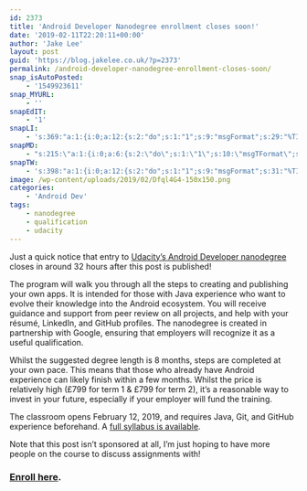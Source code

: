 ```yaml
---
id: 2373
title: 'Android Developer Nanodegree enrollment closes soon!'
date: '2019-02-11T22:20:11+00:00'
author: 'Jake Lee'
layout: post
guid: 'https://blog.jakelee.co.uk/?p=2373'
permalink: /android-developer-nanodegree-enrollment-closes-soon/
snap_isAutoPosted:
    - '1549923611'
snap_MYURL:
    - ''
snapEdIT:
    - '1'
snapLI:
    - 's:369:"a:1:{i:0;a:12:{s:2:"do";s:1:"1";s:9:"msgFormat";s:29:"%TITLE% %HCATS% %HTAGS% %URL%";s:8:"postType";s:1:"A";s:9:"isAutoImg";s:1:"A";s:8:"imgToUse";s:0:"";s:9:"isAutoURL";s:1:"A";s:8:"urlToUse";s:0:"";s:4:"doLI";i:0;s:8:"isPosted";s:1:"1";s:4:"pgID";s:0:"";s:7:"postURL";s:50:"www.linkedin.com/updates?topic=6500850890172440576";s:5:"pDate";s:19:"2019-02-11 22:20:32";}}";'
snapMD:
    - "s:215:\"a:1:{i:0;a:6:{s:2:\"do\";s:1:\"1\";s:10:\"msgTFormat\";s:7:\"%TITLE%\";s:9:\"msgFormat\";s:65:\"%EXCERPT%\r\n<br><br>\r\nFull post by %AUTHORNAME% available at %URL%\";s:9:\"isAutoURL\";s:1:\"A\";s:8:\"urlToUse\";s:0:\"\";s:4:\"doMD\";i:0;}}\";"
snapTW:
    - 's:398:"a:1:{i:0;a:12:{s:2:"do";s:1:"1";s:9:"msgFormat";s:31:"%TITLE% (%HCATS% %HTAGS%) %URL%";s:8:"attchImg";s:1:"0";s:9:"isAutoImg";s:1:"A";s:8:"imgToUse";s:0:"";s:9:"isAutoURL";s:1:"A";s:8:"urlToUse";s:0:"";s:4:"doTW";i:0;s:8:"isPosted";s:1:"1";s:4:"pgID";s:19:"1095085195546554368";s:7:"postURL";s:57:"https://twitter.com/JakeLeeLtd/status/1095085195546554368";s:5:"pDate";s:19:"2019-02-11 22:20:31";}}";'
image: /wp-content/uploads/2019/02/Dfql4G4-150x150.png
categories:
    - 'Android Dev'
tags:
    - nanodegree
    - qualification
    - udacity
---
```


Just a quick notice that entry to [Udacity’s Android Developer nanodegree](https://eu.udacity.com/course/android-developer-nanodegree-by-google--nd801) closes in around 32 hours after this post is published!

The program will walk you through all the steps to creating and publishing your own apps. It is intended for those with Java experience who want to evolve their knowledge into the Android ecosystem. You will receive guidance and support from peer review on all projects, and help with your résumé, LinkedIn, and GitHub profiles. The nanodegree is created in partnership with Google, ensuring that employers will recognize it as a useful qualification.

Whilst the suggested degree length is 8 months, steps are completed at your own pace. This means that those who already have Android experience can likely finish within a few months. Whilst the price is relatively high (£799 for term 1 &amp; £799 for term 2), it’s a reasonable way to invest in your future, especially if your employer will fund the training.

The classroom opens February 12, 2019, and requires Java, Git, and GitHub experience beforehand. A [full syllabus is available](https://s3-us-west-1.amazonaws.com/udacity-content/PDFs/Syllabus-AndroidDeveloperNanodegree.pdf).

Note that this post isn’t sponsored at all, I’m just hoping to have more people on the course to discuss assignments with!

### [**Enroll here**](https://eu.udacity.com/course/android-developer-nanodegree-by-google--nd801).